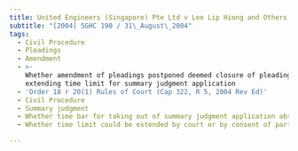 ```yaml
---
title: United Engineers (Singapore) Pte Ltd v Lee Lip Hiong and Others
subtitle: "[2004] SGHC 190 / 31\_August\_2004"
tags:
  - Civil Procedure
  - Pleadings
  - Amendment
  - >-
    Whether amendment of pleadings postponed deemed closure of pleadings thereby
    extending time limit for summary judgment application
  - 'Order 18 r 20(1) Rules of Court (Cap 322, R 5, 2004 Rev Ed)'
  - Civil Procedure
  - Summary judgment
  - Whether time bar for taking out of summary judgment application absolute
  - Whether time limit could be extended by court or by consent of parties

---
```


